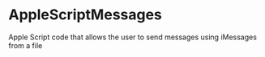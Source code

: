 # AppleScriptMessages
Apple Script code that allows the user to send messages using iMessages from a file
